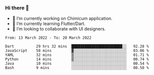 ### Hi there 👋

<!--
**devcat37/devcat37** is a ✨ _special_ ✨ repository because its `README.md` (this file) appears on your GitHub profile.-->


- 🔭 I’m currently working on Chimicum application.
- 🌱 I’m currently learning Flutter/Dart.
- 👯 I’m looking to collaborate with UI designers.
<!-- - 🤔 I’m looking for help with ... -->

<!--START_SECTION:waka-->

```text
From: 13 March 2022 - To: 20 March 2022

Dart          29 hrs 32 mins  ███████████████████████░░   92.28 %
JavaScript    58 mins         ▓░░░░░░░░░░░░░░░░░░░░░░░░   03.06 %
YAML          32 mins         ▒░░░░░░░░░░░░░░░░░░░░░░░░   01.71 %
Python        14 mins         ▒░░░░░░░░░░░░░░░░░░░░░░░░   00.74 %
Java          10 mins         ░░░░░░░░░░░░░░░░░░░░░░░░░   00.54 %
Bash          9 mins          ░░░░░░░░░░░░░░░░░░░░░░░░░   00.50 %
```

<!--END_SECTION:waka-->
